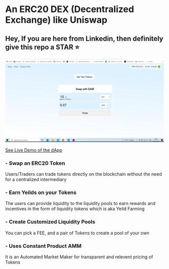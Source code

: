 # An ERC20 DEX (Decentralized Exchange) like Uniswap

## Hey, If you are here from Linkedin, then definitely give this repo a STAR ⭐

[![DEX](./media-files/dex.png)](https://vimeo.com/843177286?share=copy)

[See Live Demo of the dApp](https://vimeo.com/843177286?share=copy)

### - Swap an ERC20 Token
Users/Traders can trade tokens directly on the blockchain without the need for a centralized intermediary

### - Earn Yeilds on your Tokens
The users can provide liquidity to the liquidity pools to earn rewards and incentives in the form of liquidity tokens which is aka Yeild Farming

### - Create Customized Liquidity Pools
You can pick a FEE, and a pair of Tokens to create a pool of your own

### - Uses Constant Product AMM
It is an Automated Market Maker for transparent and relevent pricing of Tokens